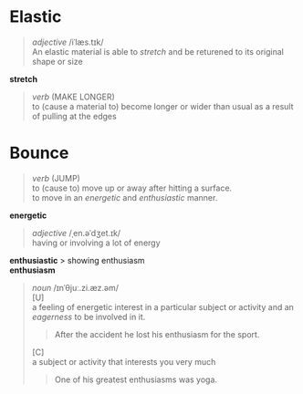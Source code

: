 # Elastic
> _adjective_ /iˈlæs.tɪk/  
> An elastic material is able to _stretch_ and be returened to its original shape or size  
> 
**stretch**  
> _verb_ (MAKE LONGER)  
> to (cause a material to) become longer or wider than usual as a result of pulling at the edges

# Bounce
> _verb_ (JUMP)  
> to (cause to) move up or away after hitting a surface.  
> to move in an _energetic_ and _enthusiastic_ manner.
> 
**energetic**  
> _adjective_ /ˌen.əˈdʒet.ɪk/  
> having or involving a lot of energy  
> 
**enthusiastic**  > showing enthusiasm  
**enthusiasm**  
> _noun_ /ɪnˈθjuː.zi.æz.əm/  
> \[U\]  
> a feeling of energetic interest in a particular subject or activity and an _eagerness_ to be involved in it.  
>> After the accident he lost his enthusiasm for the sport.  
>> 
> \[C\]  
> a subject or activity that interests you very much  
>> One of his greatest enthusiasms was yoga. 

